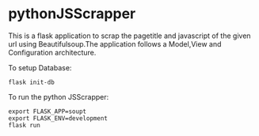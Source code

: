 # pythonJSScrapper

This is a flask application to scrap the pagetitle and javascript of the given url using Beautifulsoup.The application follows
a Model,View and Configuration architecture.

To setup Database:
```
flask init-db
```
To run the python JSScrapper:
```
export FLASK_APP=soupt 
export FLASK_ENV=development
flask run
```




